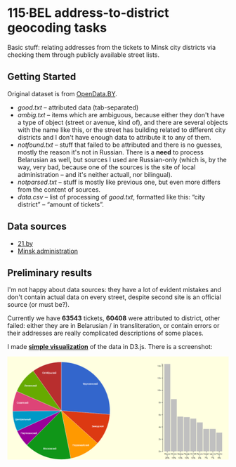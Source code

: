 # 115∙BEL address-to-district geocoding tasks

Basic stuff: relating addresses from the tickets to Minsk city districts via checking them through publicly available street lists.

## Getting Started
Original dataset is from [OpenData.BY](https://opendata.by/dataset/1383).

* *good.txt* – attributed data (tab-separated)
* *ambig.txt* – items which are ambiguous, because either they don't have a type of object (street or avenue, kind of), and there are several objects with the name like this, or the street has building related to different city districts and I don't have enough data to attribute it to any of them.
* *notfound.txt* – stuff that failed to be attributed and there is no guesses, mostly the reason it's not in Russian.  There is a **need** to process Belarusian as well, but sources I used are Russian-only (which is, by the way, very bad, because one of the sources is the site of local administration – and it's neither actuall, nor bilingual).
* *notparsed.txt* – stuff is mostly like previous one, but even more differs from the content of sources.
* *data.csv* – list of processing of *good.txt*, formatted like this: “city district” – “amount of tickets”.

## Data sources

* [21.by](http://info.21.by/index-po/prinadlezhnost-ulitsy-k-administrativnomu-raionu-g.html) 
* [Minsk administration](http://minsk.gov.by/ru/streets/find/?l=М)

## Preliminary results

I'm not happy about data sources: they have a lot of evident mistakes and don't contain actual data on every street, despite second site is an official source (or must be?).

Currently we have **63543** tickets, **60408** were attributed to district, other failed: either they are in Belarusian / in transliteration, or contain errors or their addresses are really complicated descriptions of some places.

I made **[simple visualization](http://projects.yaskevich.com/115/)** of the data in D3.js.
There is a screenshot:


![d3 visualization of 115-bel tickets](https://raw.githubusercontent.com/yaskevich/115/master/115-tickets.png)
